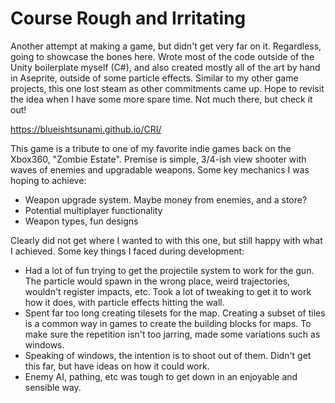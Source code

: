 # Course Rough and Irritating

Another attempt at making a game, but didn't get very far on it. Regardless, going to showcase the bones here. Wrote most of the code outside of the Unity boilerplate myself (C#), and also created mostly all of the art by hand in Aseprite, outside of some particle effects. Similar to my other game projects, this one lost steam as other commitments came up. Hope to revisit the idea when I have some more spare time. Not much there, but check it out!

https://blueishtsunami.github.io/CRI/

This game is a tribute to one of my favorite indie games back on the Xbox360, "Zombie Estate". Premise is simple, 3/4-ish view shooter with waves of enemies and upgradable weapons. Some key mechanics I was hoping to achieve: 
- Weapon upgrade system. Maybe money from enemies, and a store?
- Potential multiplayer functionality
- Weapon types, fun designs

Clearly did not get where I wanted to with this one, but still happy with what I achieved. Some key things I faced during development: 
- Had a lot of fun trying to get the projectile system to work for the gun. The particle would spawn in the wrong place, weird trajectories, wouldn't register impacts, etc. Took a lot of tweaking to get it to work how it does, with particle effects hitting the wall.
- Spent far too long creating tilesets for the map. Creating a subset of tiles is a common way in games to create the building blocks for maps. To make sure the repetition isn't too jarring, made some variations such as windows.
- Speaking of windows, the intention is to shoot out of them. Didn't get this far, but have ideas on how it could work.
- Enemy AI, pathing, etc was tough to get down in an enjoyable and sensible way. 


